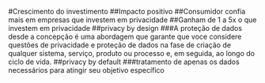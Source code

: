 #Crescimento do investimento
##Impacto positivo
##Consumidor confia mais em empresas que investem em privacidade
##Ganham de 1 a 5x o que investem em privacidade
##privacy by design
    ###A proteção de dados desde a concepção é uma abordagem que garante que voce considere questões de privacidade e proteção de dados na fase de criação de qualquer sistema, serviço, produto ou processo e, em seguida, ao longo do ciclo de vida.
##privacy by default
    ###tratamento de apenas os dados necessários para atingir seu objetivo específico